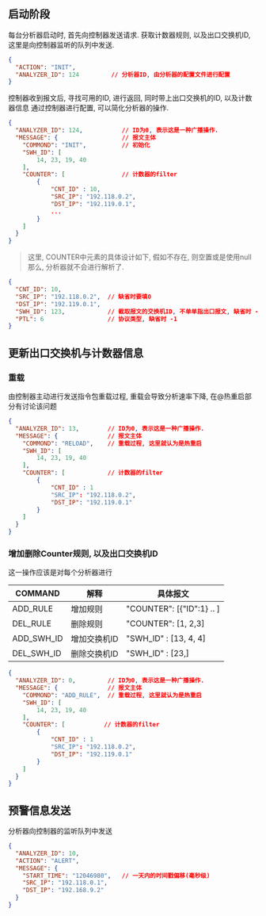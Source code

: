 
## 启动阶段

每台分析器启动时, 首先向控制器发送请求. 获取计数器规则, 以及出口交换机ID,
这里是向控制器监听的队列中发送.

```json
{
  "ACTION": "INIT",
  "ANALYZER_ID": 124         // 分析器ID, 由分析器的配置文件进行配置
}
```


控制器收到报文后, 寻找可用的ID, 进行返回, 同时带上出口交换机的ID, 以及计数器信息
通过控制器进行配置, 可以简化分析器的操作.

```json
{
  "ANALYZER_ID": 124,           // ID为0, 表示这是一种广播操作.
  "MESSAGE": {                  // 报文主体
    "COMMOND": "INIT",          // 初始化
    "SWH_ID": [
        14, 23, 19, 40
    ],
    "COUNTER": [                // 计数器的filter
        {
            "CNT_ID" : 10,
            "SRC_IP": "192.118.0.2",
            "DST_IP": "192.119.0.1",
            ...
        }
    ]
  }
}
```

> 这里, COUNTER中元素的具体设计如下, 假如不存在, 则空置或是使用null
> 那么, 分析器就不会进行解析了.

```json
{
  "CNT_ID": 10,
  "SRC_IP": "192.118.0.2",  // 缺省时要填0
  "DST_IP": "192.119.0.1",
  "SWH_ID": 123,            // 截取报文的交换机ID, 不单单指出口报文, 缺省时 -1
  "PTL": 6                  // 协议类型, 缺省时 -1
}
```


## 更新出口交换机与计数器信息

### 重载

由控制器主动进行发送指令包重载过程, 重载会导致分析速率下降,
在@热重启部分有讨论该问题

```json
{
  "ANALYZER_ID": 13,        // ID为0, 表示这是一种广播操作.
  "MESSAGE": {              // 报文主体
    "COMMOND": "RELOAD",    // 重载过程, 这里就认为是热重启
    "SWH_ID": [
        14, 23, 19, 40
    ],
    "COUNTER": [            // 计数器的filter
        {
            "CNT_ID" : 1
            "SRC_IP": "192.118.0.2",
            "DST_IP": "192.119.0.1"
        }
    ]
  }
}
```

### 增加删除Counter规则, 以及出口交换机ID

这一操作应该是对每个分析器进行

| COMMAND    | 解释         | 具体报文                  |
| -----      | -----        | ---                       |
| ADD_RULE   | 增加规则     | "COUNTER": [{"ID":1} .. ] |
| DEL_RULE   | 删除规则     | "COUNTER": [1, 2,3]       |
| ADD_SWH_ID | 增加交换机ID | "SWH_ID" : [13, 4, 4]     |
| DEL_SWH_ID | 删除交换机ID | "SWH_ID" : [23,]          |

```json
{
  "ANALYZER_ID": 0,         // ID为0, 表示这是一种广播操作.
  "MESSAGE": {              // 报文主体
    "COMMOND": "ADD_RULE",  // 重载过程, 这里就认为是热重启
    "SWH_ID": [
        14, 23, 19, 40
    ],
    "COUNTER": [           // 计数器的filter
        {
            "CNT_ID" : 1
            "SRC_IP": "192.118.0.2",
            "DST_IP": "192.119.0.1"
        }
    ]
  }
}
```

## 预警信息发送

分析器向控制器的监听队列中发送

```json
{
  "ANALYZER_ID": 10,
  "ACTION": "ALERT",
  "MESSAGE": {
    "START_TIME": "12046980",   // 一天内的时间戳偏移(毫秒级)
    "SRC_IP": "192.118.0.1",
    "DST_IP": "192.168.9.2"
  }
}
```

